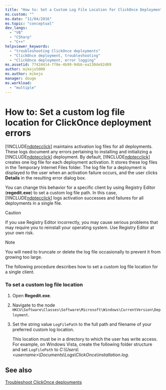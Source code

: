 ```yaml
---
title: "How to: Set a Custom Log File Location for ClickOnce Deployment Errors | Microsoft Docs"
ms.custom: ""
ms.date: "11/04/2016"
ms.topic: "conceptual"
dev_langs: 
  - "VB"
  - "CSharp"
  - "C++"
helpviewer_keywords: 
  - "troubleshooting ClickOnce deployments"
  - "ClickOnce deployment, troubleshooting"
  - "ClickOnce deployment, error logging"
ms.assetid: 77424414-7f0e-4b99-94bb-ea130de92d09
author: mikejo5000
ms.author: mikejo
manager: douge
ms.workload: 
  - "multiple"
---
```

# How to: Set a custom log file location for ClickOnce deployment errors
[!INCLUDE[ndptecclick](../deployment/includes/ndptecclick_md.md)] maintains activation log files for all deployments. These logs document any errors pertaining to installing and initializing a [!INCLUDE[ndptecclick](../deployment/includes/ndptecclick_md.md)] deployment. By default, [!INCLUDE[ndptecclick](../deployment/includes/ndptecclick_md.md)] creates one log file for each deployment activation. It stores these log files in the Temporary Internet Files folder. The log file for a deployment is displayed to the user when an activation failure occurs, and the user clicks **Details** in the resulting error dialog box.  
  
 You can change this behavior for a specific client by using Registry Editor (**regedit.exe**) to set a custom log file path. In this case, [!INCLUDE[ndptecclick](../deployment/includes/ndptecclick_md.md)] logs activation successes and failures for all deployments in a single file.  
  
> [!CAUTION]
>  If you use Registry Editor incorrectly, you may cause serious problems that may require you to reinstall your operating system. Use Registry Editor at your own risk.  
  
> [!NOTE]
>  You will need to truncate or delete the log file occasionally to prevent it from growing too large.  
  
 The following procedure describes how to set a custom log file location for a single client.  
  
### To set a custom log file location  
  
1.  Open **Regedit.exe**.  
  
2.  Navigate to the node `HKCU\Software\Classes\Software\Microsoft\Windows\CurrentVersion\Deployment`.  
  
3.  Set the string value `LogFilePath` to the full path and filename of your preferred custom log location.  
  
     This location must be in a directory to which the user has write access. For example, on Windows Vista, create the following folder structure and set `LogFilePath` to *C:\Users\\\<username>\Documents\Logs\ClickOnce\installation.log*.  
  
## See also  
 [Troubleshoot ClickOnce deployments](../deployment/troubleshooting-clickonce-deployments.md)